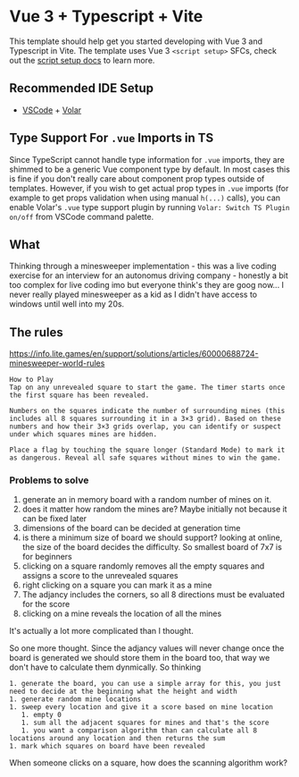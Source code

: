 # Vue 3 + Typescript + Vite

This template should help get you started developing with Vue 3 and Typescript in Vite. The template uses Vue 3 `<script setup>` SFCs, check out the [script setup docs](https://v3.vuejs.org/api/sfc-script-setup.html#sfc-script-setup) to learn more.

## Recommended IDE Setup

- [VSCode](https://code.visualstudio.com/) + [Volar](https://marketplace.visualstudio.com/items?itemName=johnsoncodehk.volar)

## Type Support For `.vue` Imports in TS

Since TypeScript cannot handle type information for `.vue` imports, they are shimmed to be a generic Vue component type by default. In most cases this is fine if you don't really care about component prop types outside of templates. However, if you wish to get actual prop types in `.vue` imports (for example to get props validation when using manual `h(...)` calls), you can enable Volar's `.vue` type support plugin by running `Volar: Switch TS Plugin on/off` from VSCode command palette.

## What

Thinking through a minesweeper implementation - this was a live coding exercise for an interview for an autonomus driving company - honestly a bit too complex for live coding imo but everyone think's they are goog now... I never really played minesweeper as a kid as I didn't have access to windows until well into my 20s.

## The rules

https://info.lite.games/en/support/solutions/articles/60000688724-minesweeper-world-rules

```
How to Play
Tap on any unrevealed square to start the game. The timer starts once the first square has been revealed.

Numbers on the squares indicate the number of surrounding mines (this includes all 8 squares surrounding it in a 3×3 grid). Based on these numbers and how their 3×3 grids overlap, you can identify or suspect under which squares mines are hidden.

Place a flag by touching the square longer (Standard Mode) to mark it as dangerous. Reveal all safe squares without mines to win the game.
```

### Problems to solve

 1. generate an in memory board with a random number of mines on it.
   1. does it matter how random the mines are? Maybe initially not because it can be fixed later
   1. dimensions of the board can be decided at generation time
   1. is there a minimum size of board we should support? looking at online, the size of the board decides the difficulty. So smallest board of 7x7 is for beginners
   1. clicking on a square randomly removes all the empty squares and assigns a score to the unrevealed squares
   1. right clicking on a square you can mark it as a mine
   1. The adjancy includes the corners, so all 8 directions must be evaluated for the score
   1. clicking on a mine reveals the location of all the mines

   It's actually a lot more complicated than I thought.

   So one more thought. Since the adjancy values will never change once the board is generated we should store them in the board too, that way we don't have to calculate them dynmically. So thinking

    1. generate the board, you can use a simple array for this, you just need to decide at the beginning what the height and width
    1. generate random mine locations
    1. sweep every location and give it a score based on mine location
       1. empty 0
       1. sum all the adjacent squares for mines and that's the score
       1. you want a comparison algorithm than can calculate all 8 locations around any location and then returns the sum
    1. mark which squares on board have been revealed

When someone clicks on a square, how does the scanning algorithm work?